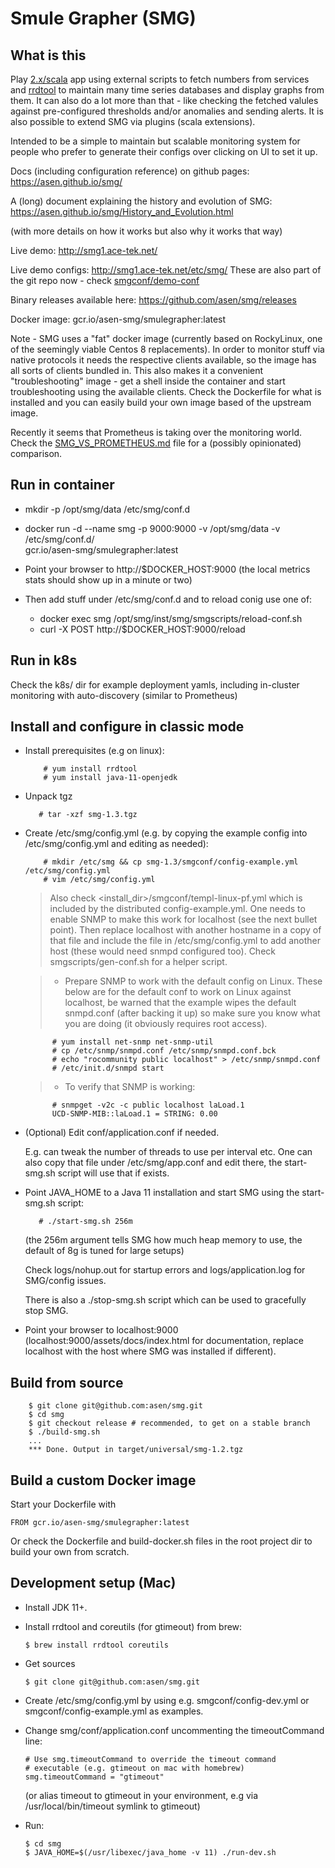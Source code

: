# Smule Grapher (SMG)

## What is this

Play [2.x/scala](https://www.playframework.com/) app using external 
scripts to fetch numbers from services and [rrdtool](http://oss.oetiker.ch/rrdtool/) 
to maintain many time series databases and display graphs from them. 
It can also do a lot more than that - like checking the fetched valules 
against pre-configured thresholds and/or anomalies and sending alerts. 
It is also possible to extend SMG via plugins (scala extensions).

Intended to be a simple to maintain but scalable monitoring system for 
people who prefer to generate their configs over clicking on UI to set 
it up.

Docs (including configuration reference) on github pages: https://asen.github.io/smg/

A (long) document explaining the history and evolution of SMG: https://asen.github.io/smg/History_and_Evolution.html

(with more details on how it works but also why it works that way)

Live demo: http://smg1.ace-tek.net/

Live demo configs: http://smg1.ace-tek.net/etc/smg/
These are also part of the git repo now - check [smgconf/demo-conf](smgconf/demo-conf)

Binary releases available here: https://github.com/asen/smg/releases

Docker image: gcr.io/asen-smg/smulegrapher:latest

Note - SMG uses a "fat" docker image (currently based on RockyLinux, one of the
seemingly viable Centos 8 replacements). In order to monitor stuff via native
protocols it needs the respective clients available, so the image has all sorts
of clients bundled in. This also makes it a convenient "troubleshooting" image -
get a shell inside the container and start troubleshooting using the available
clients. Check the Dockerfile for what is installed and you can easily build
your own image based of the upstream image.


Recently it seems that Prometheus is taking over the monitoring world. Check the [SMG_VS_PROMETHEUS.md](SMG_VS_PROMETHEUS.md) file for a (possibly opinionated) comparison.

## Run in container

* mkdir -p /opt/smg/data /etc/smg/conf.d

* docker run -d --name smg -p 9000:9000 -v /opt/smg/data -v /etc/smg/conf.d/ \
  gcr.io/asen-smg/smulegrapher:latest

* Point your browser to http://$DOCKER_HOST:9000 (the local metrics stats should
show up in a minute or two)

* Then add stuff under /etc/smg/conf.d and to reload conig use one of:
  * docker exec smg /opt/smg/inst/smg/smgscripts/reload-conf.sh
  * curl -X POST http://$DOCKER_HOST:9000/reload

## Run in k8s

Check the k8s/ dir for example deployment yamls, including in-cluster monitoring
with auto-discovery (similar to Prometheus)

## Install and configure in classic mode

* Install prerequisites (e.g on linux):

    ```
        # yum install rrdtool
        # yum install java-11-openjedk
    ```

* Unpack tgz

    ```
       # tar -xzf smg-1.3.tgz
    ```
 
* Create /etc/smg/config.yml (e.g. by copying the example config into 
/etc/smg/config.yml and editing as needed):

    ```
        # mkdir /etc/smg && cp smg-1.3/smgconf/config-example.yml /etc/smg/config.yml
        # vim /etc/smg/config.yml
    ```
  
    > Also check \<install_dir\>/smgconf/templ-linux-pf.yml which is 
included by the distributed config-example.yml. One needs to enable 
SNMP to make this work for localhost (see the next bullet point). Then 
replace localhost with another hostname in a copy of that file and 
include the file in /etc/smg/config.yml to add another host (these would 
need snmpd configured too). Check smgscripts/gen-conf.sh for a helper
script.

    > * Prepare SNMP to work with the default config on Linux.
These below are for the default conf to work on Linux against localhost,
be warned that the example wipes the default snmpd.conf (after backing 
it up) so make sure you know what you are doing (it obviously requires 
root access).

    ```
          # yum install net-snmp net-snmp-util
          # cp /etc/snmp/snmpd.conf /etc/snmp/snmpd.conf.bck
          # echo "rocommunity public localhost" > /etc/snmp/snmpd.conf
          # /etc/init.d/snmpd start
    ```
    
    > * To verify that SNMP is working:
    
    ```      
          # snmpget -v2c -c public localhost laLoad.1
          UCD-SNMP-MIB::laLoad.1 = STRING: 0.00
    ```

* (Optional) Edit conf/application.conf if needed.

    E.g. can tweak the number of threads to use per interval etc. 
One can also copy that file under /etc/smg/app.conf and edit there, the 
start-smg.sh script will use that if exists.

* Point JAVA_HOME to a Java 11 installation and start SMG using the 
start-smg.sh script:

    ```
       # ./start-smg.sh 256m
    ```

    (the 256m argument tells SMG how much heap memory to use, the default 
of 8g is tuned for large setups)

    Check logs/nohup.out for startup errors and logs/application.log for 
SMG/config issues.

    There is also a ./stop-smg.sh script which can be used to gracefully 
stop SMG.

* Point your browser to localhost:9000 (localhost:9000/assets/docs/index.html 
for documentation, replace localhost with the host where SMG was 
installed if different).

## Build from source

```
    $ git clone git@github.com:asen/smg.git
    $ cd smg
    $ git checkout release # recommended, to get on a stable branch
    $ ./build-smg.sh
    ...
    *** Done. Output in target/universal/smg-1.2.tgz
```

## Build a custom Docker image

Start your Dockerfile with

    FROM gcr.io/asen-smg/smulegrapher:latest

Or check the Dockerfile and build-docker.sh files in the root project dir to build your own from scratch.

## Development setup (Mac)

* Install JDK 11+.

* Install rrdtool and coreutils (for gtimeout) from brew:

    ```
    $ brew install rrdtool coreutils
    ```

* Get sources

    ```
    $ git clone git@github.com:asen/smg.git
    ```

* Create /etc/smg/config.yml by using e.g. smgconf/config-dev.yml or
smgconf/config-example.yml as examples.

* Change smg/conf/application.conf uncommenting the timeoutCommand line:

    ```
    # Use smg.timeoutCommand to override the timeout command
    # executable (e.g. gtimeout on mac with homebrew)
    smg.timeoutCommand = "gtimeout"
    ```

    (or alias timeout to gtimeout in your environment, e.g
    via /usr/local/bin/timeout symlink to gtimeout)

* Run:
    ```
    $ cd smg
    $ JAVA_HOME=$(/usr/libexec/java_home -v 11) ./run-dev.sh
    ```
